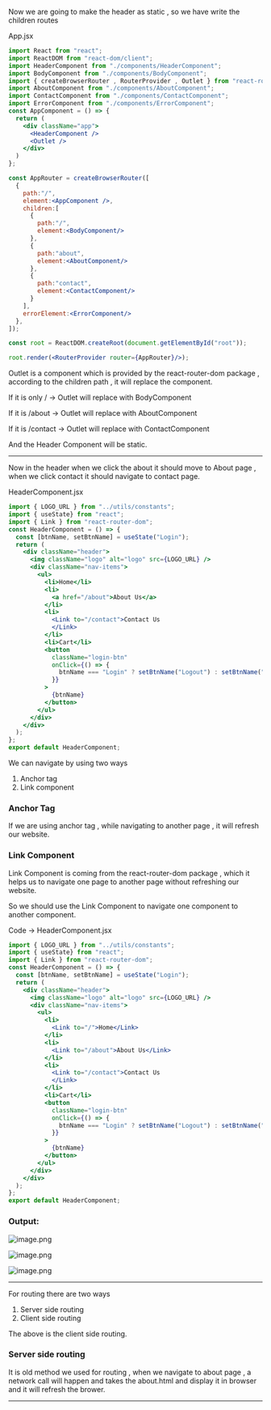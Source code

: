 Now we are going to make the header as static ,  so we have write the children routes

App.jsx

```jsx
import React from "react";
import ReactDOM from "react-dom/client";
import HeaderComponent from "./components/HeaderComponent";
import BodyComponent from "./components/BodyComponent";
import { createBrowserRouter , RouterProvider , Outlet } from "react-router-dom";
import AboutComponent from "./components/AboutComponent";
import ContactComponent from "./components/ContactComponent";
import ErrorComponent from "./components/ErrorComponent";
const AppComponent = () => {
  return (
    <div className="app">
      <HeaderComponent />
      <Outlet />
    </div>
  )
};

const AppRouter = createBrowserRouter([
  {
    path:"/",
    element:<AppComponent />,
    children:[
      {
        path:"/",
        element:<BodyComponent/>
      },
      {
        path:"about",
        element:<AboutComponent/> 
      },
      {
        path:"contact",
        element:<ContactComponent/>
      }
    ],
    errorElement:<ErrorComponent/>
  },
]);

const root = ReactDOM.createRoot(document.getElementById("root"));

root.render(<RouterProvider router={AppRouter}/>);
```

Outlet is a component which is provided by the react-router-dom package , according to the children path , it will replace the component.

If it is only / → Outlet will replace with BodyComponent 

If it is /about → Outlet will replace with AboutComponent

If it is /contact → Outlet will replace with ContactComponent

And the Header Component will be static.

---

Now in the header when we click the about it should move to About page , when we click contact it should navigate to contact page.

HeaderComponent.jsx

```jsx
import { LOGO_URL } from "../utils/constants";
import { useState} from "react";
import { Link } from "react-router-dom";
const HeaderComponent = () => {
  const [btnName, setBtnName] = useState("Login");
  return (
    <div className="header">
      <img className="logo" alt="logo" src={LOGO_URL} />
      <div className="nav-items">
        <ul>
          <li>Home</li>
          <li>
            <a href="/about">About Us</a>
          </li>
          <li>
            <Link to="/contact">Contact Us
            </Link>
          </li>
          <li>Cart</li>
          <button
            className="login-btn"
            onClick={() => {
              btnName === "Login" ? setBtnName("Logout") : setBtnName("Login");
            }}
          >
            {btnName}
          </button>
        </ul>
      </div>
    </div>
  );
};
export default HeaderComponent;
```

We can navigate by using two ways

1. Anchor tag
2. Link component

### Anchor Tag

If we are using anchor tag , while navigating to another page , it will refresh our website.

### Link Component

Link Component is coming from the react-router-dom package , which it helps us to navigate one page to another page without refreshing our website.

So we should use the Link Component to navigate one component to another component.

Code → HeaderComponent.jsx

```jsx
import { LOGO_URL } from "../utils/constants";
import { useState} from "react";
import { Link } from "react-router-dom";
const HeaderComponent = () => {
  const [btnName, setBtnName] = useState("Login");
  return (
    <div className="header">
      <img className="logo" alt="logo" src={LOGO_URL} />
      <div className="nav-items">
        <ul>
          <li>
            <Link to="/">Home</Link>
          </li>
          <li>
            <Link to="/about">About Us</Link>
          </li>
          <li>
            <Link to="/contact">Contact Us
            </Link>
          </li>
          <li>Cart</li>
          <button
            className="login-btn"
            onClick={() => {
              btnName === "Login" ? setBtnName("Logout") : setBtnName("Login");
            }}
          >
            {btnName}
          </button>
        </ul>
      </div>
    </div>
  );
};
export default HeaderComponent;
```

### Output:

![image.png](attachment:22088bb9-65aa-4a3b-a314-89c4f5f8f74e:image.png)

![image.png](attachment:c38e7fb8-bbde-4ece-aece-2e51286190ef:image.png)

![image.png](attachment:acf68b4d-783a-41c8-b333-e71acd735a95:image.png)

---

For routing there are two ways

1. Server side routing
2. Client side routing

The above is the client side routing.

### Server side routing

It is old method we used for routing , when we navigate to about page , a network call will happen and takes the about.html and display it in browser and it will refresh the brower.

---